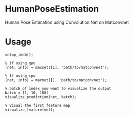 # HumanPoseEstimation
Human Pose Estimation using Convolution Net on Matconvnet

# Usage
```
setup_imdb();

% If using gpu
[net, info] = maxnet([1], 'path/to/matconvnet');

% If using cpu
[net, info] = maxnet([], 'path/to/matconvnet');

% batch of index you want to visualize the output
batch = [1, 10, 100]
visualize_prediction(net, batch);

% Visual the first feature map
visualize_feature(net);
```
